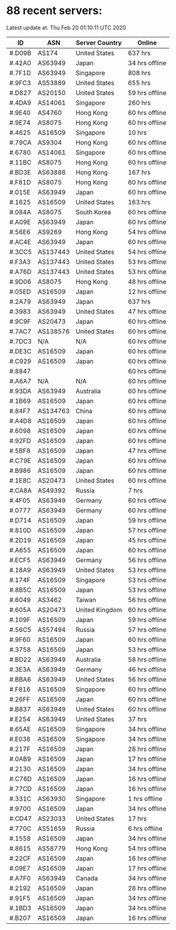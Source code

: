 # 88 recent servers:

Latest update at: Thu Feb 20 01:10:11 UTC 2020

| ID | ASN | Server Country | Online |
| -- | --- | -------------- | ------ |
| #.D09B | AS174 | United States | 637 hrs |
| #.42A0 | AS63949 | Japan | 34 hrs offline |
| #.7F1D | AS63949 | Singapore | 808 hrs |
| #.9FC3 | AS53889 | United States | 655 hrs |
| #.D827 | AS20150 | United States | 59 hrs offline |
| #.4DA9 | AS14061 | Singapore | 260 hrs |
| #.9E40 | AS4760 | Hong Kong | 60 hrs offline |
| #.9E74 | AS8075 | Hong Kong | 60 hrs offline |
| #.4625 | AS16509 | Singapore | 10 hrs |
| #.79CA | AS9304 | Hong Kong | 60 hrs offline |
| #.6780 | AS14061 | Singapore | 60 hrs offline |
| #.11BC | AS8075 | Hong Kong | 60 hrs offline |
| #.BD3E | AS63888 | Hong Kong | 167 hrs |
| #.F81D | AS8075 | Hong Kong | 60 hrs offline |
| #.015E | AS63949 | Japan | 60 hrs offline |
| #.1625 | AS16509 | United States | 163 hrs |
| #.084A | AS8075 | South Korea | 60 hrs offline |
| #.A09E | AS63949 | Japan | 60 hrs offline |
| #.56E6 | AS9269 | Hong Kong | 54 hrs offline |
| #.AC4E | AS63949 | Japan | 60 hrs offline |
| #.3CC5 | AS137443 | United States | 54 hrs offline |
| #.F3A3 | AS137443 | United States | 53 hrs offline |
| #.A76D | AS137443 | United States | 53 hrs offline |
| #.9D06 | AS8075 | Hong Kong | 48 hrs offline |
| #.05ED | AS16509 | Japan | 12 hrs offline |
| #.2A79 | AS63949 | Japan | 637 hrs |
| #.3983 | AS63949 | United States | 47 hrs offline |
| #.9C9F | AS20473 | Japan | 60 hrs offline |
| #.7AC7 | AS138576 | United States | 60 hrs offline |
| #.7DC3 | N/A | N/A | 60 hrs offline |
| #.DE3C | AS16509 | Japan | 60 hrs offline |
| #.C929 | AS16509 | Japan | 60 hrs offline |
| #.8847 |  |  | 60 hrs offline |
| #.A6A7 | N/A | N/A | 60 hrs offline |
| #.93DA | AS63949 | Australia | 60 hrs offline |
| #.1B69 | AS16509 | Japan | 60 hrs offline |
| #.84F7 | AS134763 | China | 60 hrs offline |
| #.A4D8 | AS16509 | Japan | 60 hrs offline |
| #.6098 | AS16509 | Japan | 60 hrs offline |
| #.92FD | AS16509 | Japan | 60 hrs offline |
| #.5BF8 | AS16509 | Japan | 47 hrs offline |
| #.C79E | AS16509 | Japan | 60 hrs offline |
| #.B986 | AS16509 | Japan | 60 hrs offline |
| #.1E8C | AS20473 | United States | 60 hrs offline |
| #.CA8A | AS49392 | Russia | 7 hrs |
| #.4F05 | AS63949 | Germany | 60 hrs offline |
| #.0777 | AS63949 | Germany | 60 hrs offline |
| #.D714 | AS16509 | Japan | 59 hrs offline |
| #.810D | AS16509 | Japan | 57 hrs offline |
| #.2D19 | AS16509 | Japan | 45 hrs offline |
| #.A655 | AS16509 | Japan | 60 hrs offline |
| #.ECF5 | AS63949 | Germany | 56 hrs offline |
| #.18A9 | AS63949 | United States | 53 hrs offline |
| #.174F | AS16509 | Singapore | 53 hrs offline |
| #.8B5C | AS16509 | Japan | 53 hrs offline |
| #.6049 | AS3462 | Taiwan | 56 hrs offline |
| #.605A | AS20473 | United Kingdom | 60 hrs offline |
| #.109F | AS16509 | Japan | 59 hrs offline |
| #.56C5 | AS57494 | Russia | 57 hrs offline |
| #.9F60 | AS16509 | Japan | 60 hrs offline |
| #.3758 | AS16509 | Japan | 53 hrs offline |
| #.BD22 | AS63949 | Australia | 58 hrs offline |
| #.3E3A | AS63949 | Germany | 46 hrs offline |
| #.BBA6 | AS63949 | United States | 56 hrs offline |
| #.F816 | AS16509 | Singapore | 60 hrs offline |
| #.26FF | AS16509 | Japan | 60 hrs offline |
| #.B837 | AS63949 | United States | 60 hrs offline |
| #.E254 | AS63949 | United States | 37 hrs |
| #.65AE | AS16509 | Singapore | 34 hrs offline |
| #.E038 | AS16509 | Singapore | 34 hrs offline |
| #.217F | AS16509 | Japan | 28 hrs offline |
| #.0AB9 | AS16509 | Japan | 17 hrs offline |
| #.2130 | AS16509 | Japan | 34 hrs offline |
| #.C76D | AS16509 | Japan | 16 hrs offline |
| #.77CD | AS16509 | Japan | 16 hrs offline |
| #.331C | AS63930 | Singapore | 1 hrs offline |
| #.9700 | AS16509 | Japan | 34 hrs offline |
| #.CD47 | AS23033 | United States | 17 hrs |
| #.770C | AS51659 | Russia | 6 hrs offline |
| #.1558 | AS16509 | Japan | 34 hrs offline |
| #.8615 | AS58779 | Hong Kong | 54 hrs offline |
| #.22CF | AS16509 | Japan | 16 hrs offline |
| #.09E7 | AS16509 | Japan | 17 hrs offline |
| #.A7F0 | AS63949 | Canada | 34 hrs offline |
| #.2192 | AS16509 | Japan | 28 hrs offline |
| #.91F5 | AS16509 | Japan | 34 hrs offline |
| #.1BD3 | AS16509 | Japan | 34 hrs offline |
| #.B207 | AS16509 | Japan | 16 hrs offline |

